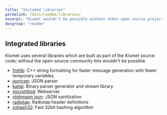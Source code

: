 ```yaml
---
title: "Included libraries"
permalink: /docs/readme/libraries/
excerpt: "Kismet wouldn't be possible without other open source projects and includes several open source libraries."
docgroup: "readme"
---
```


## Integrated libraries

Kismet uses several libraries which are built as part of the Kismet source code; without the open-source community this wouldn't be possible.

* [fmtlib](https://github.com/fmtlib/fmt): C++ string formatting for faster message generation with fewer temporary variables.
* [jsoncpp](http://jsoncpp.sourceforge.net/): JSON parser
* [kaitai](https://kaitai.io): Binary parser generator and stream library
* [microhttpd](https://www.gnu.org/software/libmicrohttpd/): Webserver
* [nlohmann json](https://github.com/nlohmann/json): JSON sanitization
* [radiotap](http://radiotap.org): Radiotap header definitions
* [xxhash32](https://github.com/Cyan4973/xxHash): Fast 32bit hashing algorithm
